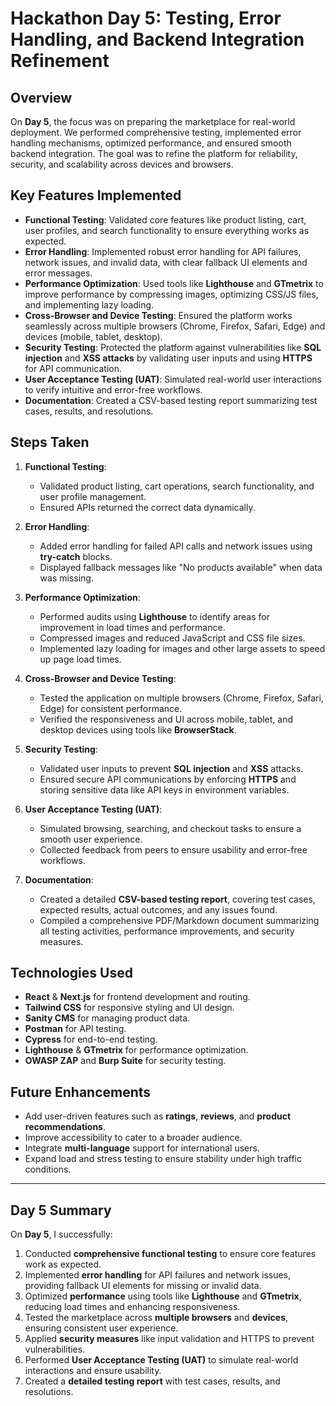 # Hackathon Day 5: Testing, Error Handling, and Backend Integration Refinement

## Overview
On **Day 5**, the focus was on preparing the marketplace for real-world deployment. We performed comprehensive testing, implemented error handling mechanisms, optimized performance, and ensured smooth backend integration. The goal was to refine the platform for reliability, security, and scalability across devices and browsers.

## Key Features Implemented
- **Functional Testing**: Validated core features like product listing, cart, user profiles, and search functionality to ensure everything works as expected.
- **Error Handling**: Implemented robust error handling for API failures, network issues, and invalid data, with clear fallback UI elements and error messages.
- **Performance Optimization**: Used tools like **Lighthouse** and **GTmetrix** to improve performance by compressing images, optimizing CSS/JS files, and implementing lazy loading.
- **Cross-Browser and Device Testing**: Ensured the platform works seamlessly across multiple browsers (Chrome, Firefox, Safari, Edge) and devices (mobile, tablet, desktop).
- **Security Testing**: Protected the platform against vulnerabilities like **SQL injection** and **XSS attacks** by validating user inputs and using **HTTPS** for API communication.
- **User Acceptance Testing (UAT)**: Simulated real-world user interactions to verify intuitive and error-free workflows.
- **Documentation**: Created a CSV-based testing report summarizing test cases, results, and resolutions.

## Steps Taken
1. **Functional Testing**:
   - Validated product listing, cart operations, search functionality, and user profile management.
   - Ensured APIs returned the correct data dynamically.

2. **Error Handling**:
   - Added error handling for failed API calls and network issues using **try-catch** blocks.
   - Displayed fallback messages like "No products available" when data was missing.

3. **Performance Optimization**:
   - Performed audits using **Lighthouse** to identify areas for improvement in load times and performance.
   - Compressed images and reduced JavaScript and CSS file sizes.
   - Implemented lazy loading for images and other large assets to speed up page load times.

4. **Cross-Browser and Device Testing**:
   - Tested the application on multiple browsers (Chrome, Firefox, Safari, Edge) for consistent performance.
   - Verified the responsiveness and UI across mobile, tablet, and desktop devices using tools like **BrowserStack**.

5. **Security Testing**:
   - Validated user inputs to prevent **SQL injection** and **XSS** attacks.
   - Ensured secure API communications by enforcing **HTTPS** and storing sensitive data like API keys in environment variables.

6. **User Acceptance Testing (UAT)**:
   - Simulated browsing, searching, and checkout tasks to ensure a smooth user experience.
   - Collected feedback from peers to ensure usability and error-free workflows.

7. **Documentation**:
   - Created a detailed **CSV-based testing report**, covering test cases, expected results, actual outcomes, and any issues found.
   - Compiled a comprehensive PDF/Markdown document summarizing all testing activities, performance improvements, and security measures.

## Technologies Used
- **React** & **Next.js** for frontend development and routing.
- **Tailwind CSS** for responsive styling and UI design.
- **Sanity CMS** for managing product data.
- **Postman** for API testing.
- **Cypress** for end-to-end testing.
- **Lighthouse** & **GTmetrix** for performance optimization.
- **OWASP ZAP** and **Burp Suite** for security testing.

## Future Enhancements
- Add user-driven features such as **ratings**, **reviews**, and **product recommendations**.
- Improve accessibility to cater to a broader audience.
- Integrate **multi-language** support for international users.
- Expand load and stress testing to ensure stability under high traffic conditions.

---

## **Day 5 Summary**
On **Day 5**, I successfully:
1. Conducted **comprehensive functional testing** to ensure core features work as expected.
2. Implemented **error handling** for API failures and network issues, providing fallback UI elements for missing or invalid data.
3. Optimized **performance** using tools like **Lighthouse** and **GTmetrix**, reducing load times and enhancing responsiveness.
4. Tested the marketplace across **multiple browsers** and **devices**, ensuring consistent user experience.
5. Applied **security measures** like input validation and HTTPS to prevent vulnerabilities.
6. Performed **User Acceptance Testing (UAT)** to simulate real-world interactions and ensure usability.
7. Created a **detailed testing report** with test cases, results, and resolutions.
